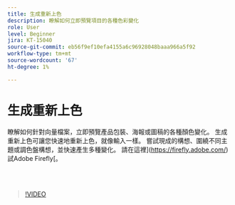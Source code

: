```yaml
---
title: 生成重新上色
description: 瞭解如何立即預覽項目的各種色彩變化
role: User
level: Beginner
jira: KT-15040
source-git-commit: eb56f9ef10efa4155a6c96928048baaa966a5f92
workflow-type: tm+mt
source-wordcount: '67'
ht-degree: 1%

---
```


# 生成重新上色

瞭解如何針對向量檔案，立即預覽產品包裝、海報或圖稿的各種顏色變化。 生成重新上色可讓您快速地重新上色，就像輸入一樣。 嘗試現成的構想、圍繞不同主題或調色盤構想，並快速產生多種變化。 請在這裡](https://firefly.adobe.com/)試Adobe Firefly[。

<br> 

>[!VIDEO](https://video.tv.adobe.com/v/3427610?quality=12&learn=on&hidetitle=true)

